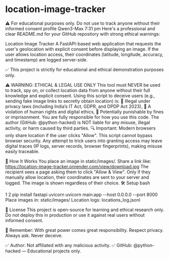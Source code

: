 # location-image-tracker
⚠️ For educational purposes only. Do not use to track anyone without their informed consent
profile
Qwen3-Max
7:31 pm
Here's a professional and clear README.md for your GitHub repository with strong ethical warnings:

Location Image Tracker
A FastAPI-based web application that requests the user's geolocation with explicit consent before displaying an image. If the user allows location access, their coordinates (latitude, longitude, accuracy, and timestamp) are logged server-side.

✅ This project is strictly for educational and ethical demonstration purposes only. 

⚠️ WARNING: ETHICAL & LEGAL USE ONLY
This tool must NEVER be used to track, spy on, or collect location data from anyone without their full knowledge and explicit consent.
Using this script to deceive users (e.g., sending fake image links to secretly obtain location) is:
🚫 Illegal under privacy laws (including India’s IT Act, GDPR, and DPDP Act 2023),
🚫 A violation of human rights and digital ethics,
🚫 Potentially punishable by fines or imprisonment.
You are fully responsible for how you use this code.
The author (GitHub: @python-hacked) is NOT liable for any misuse, illegal activity, or harm caused by third parties.
🔍 Important: Modern browsers only share location if the user clicks "Allow". This script cannot bypass browser security. Any attempt to trick users into granting access may leave digital traces (IP logs, server records, browser fingerprints), making misuse easily traceable. 

📌 How It Works
You place an image in static/images/.
Share a link like: https://location-image-tracker.onrender.com/view/download.jpg
The recipient sees a page asking them to click "Allow & View".
Only if they manually allow location, their coordinates are sent to your server and logged.
The image is shown regardless of their choice.
🛠️ Setup
bash


1
2
pip install fastapi uvicorn
uvicorn main:app --host 0.0.0.0 --port 8000
Place images in: static/images/
Location logs: locations_log.jsonl

📜 License
This project is open-source for learning and ethical research only.
Do not deploy this in production or use it against real users without informed consent.

🔐 Remember: With great power comes great responsibility.
Respect privacy. Always ask. Never deceive. 

✅ Author: Not affiliated with any malicious activity.
✅ GitHub: @python-hacked — Educational projects only.
